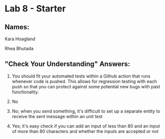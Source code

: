 # Lab 8 - Starter

## Names:
Kara Hoagland

Rhea Bhutada

## "Check Your Understanding" Answers:
1) You should fit your automated tests within a Github action that runs whenever code is pushed. This allows for regression testing with each push so that you can protect against some potential new bugs with past functionality.

2) No

3) No; when you send something, it's difficult to set up a separate entity to receive the sent message within an unit test 

4) Yes; it's easy check if you can add an input of less than 80 and an input of more than 80 characters and whether the inputs are accepted or not